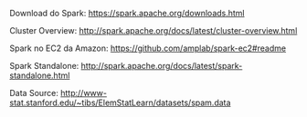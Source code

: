 Download do Spark: https://spark.apache.org/downloads.html

Cluster Overview: http://spark.apache.org/docs/latest/cluster-overview.html

Spark no EC2 da Amazon: https://github.com/amplab/spark-ec2#readme

Spark Standalone: http://spark.apache.org/docs/latest/spark-standalone.html

Data Source: http://www-stat.stanford.edu/~tibs/ElemStatLearn/datasets/spam.data

